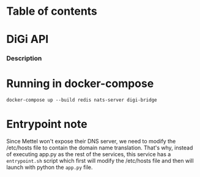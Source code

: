 # Table of contents
 

# DiGi API
### Description

# Running in docker-compose 
`docker-compose up --build redis nats-server digi-bridge`

# Entrypoint note
Since Mettel won't expose their DNS server, we need to modify the /etc/hosts file to contain the domain name translation.
That's why, instead of executing app.py as the rest of the services, this service has a `entrypoint.sh`
script which first will modify the /etc/hosts file and then will launch with python the `app.py` file.